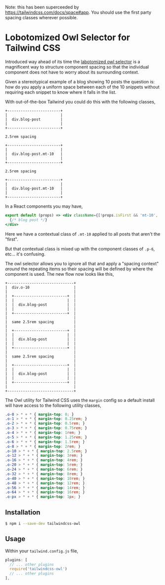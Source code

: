 Note: this has been superceeded by https://tailwindcss.com/docs/space#app. You should use the first party spacing classes wherever possible.

Lobotomized Owl Selector for Tailwind CSS
==

Introduced way ahead of its time the [labotomized owl selector](https://alistapart.com/article/axiomatic-css-and-lobotomized-owls) is a magnificent way to structure component spacing so that the individual component does not have to worry about its surrounding context.

Given a stereotypical example of a blog showing 10 posts the question is: how do you apply a uniform space between each of the 10 snippets without requiring each snippet to know where it falls in the list.

With out-of-the-box Tailwind you could do this with the following classes,

```
+------------------------+
|                        |
|  div.blog-post         |
|                        |
+------------------------+

2.5rem spacing

+------------------------+
|                        |
|  div.blog-post.mt-10   |
|                        |
+------------------------+

2.5rem spacing

+------------------------+
|                        |
|  div.blog-post.mt-10   |
|                        |
+------------------------+
```

In a React components you may have,

```jsx
export default (props) => <div className={[!props.isFirst && 'mt-10', 'p-6', 'bg-black'].filter(className => className == true).join(' ')}>
  {/* blog post */}
</div>
```

Here we have a contextual class of `.mt-10` applied to all posts that aren't the "first".

But that contextual class is mixed up with the component classes of `.p-6`, etc… it's confusing.

The owl selector allows you to ignore all that and apply a "spacing context" _around_ the repeating items so their spacing will be defined by where the component is used. The new flow now looks like this,

```
+------------------------------+
|  div.o-10                    |
|                              |
|  +------------------------+  |
|  |                        |  |
|  |  div.blog-post         |  |
|  |                        |  |
|  +------------------------+  |
|                              |
|  same 2.5rem spacing         |
|                              |
|  +------------------------+  |
|  |                        |  |
|  |  div.blog-post         |  |
|  |                        |  |
|  +------------------------+  |
|                              |
|  same 2.5rem spacing         |
|                              |
|  +------------------------+  |
|  |                        |  |
|  |  div.blog-post         |  |
|  |                        |  |
|  +------------------------+  |
|                              |
+------------------------------+
```

The Owl utility for Tailwind CSS uses the `margin` config so a default install will have access to the following utility classes,

```css
.o-0 > * + * { margin-top: 0; }
.o-1 > * + * { margin-top: 0.25rem; }
.o-2 > * + * { margin-top: 0.5rem; }
.o-3 > * + * { margin-top: 0.75rem; }
.o-4 > * + * { margin-top: 1rem; }
.o-5 > * + * { margin-top: 1.25rem; }
.o-6 > * + * { margin-top: 1.5rem; }
.o-8 > * + * { margin-top: 2rem; }
.o-10 > * + * { margin-top: 2.5rem; }
.o-12 > * + * { margin-top: 3rem; }
.o-16 > * + * { margin-top: 4rem; }
.o-20 > * + * { margin-top: 5rem; }
.o-24 > * + * { margin-top: 6rem; }
.o-32 > * + * { margin-top: 8rem; }
.o-40 > * + * { margin-top: 10rem; }
.o-48 > * + * { margin-top: 12rem; }
.o-56 > * + * { margin-top: 14rem; }
.o-64 > * + * { margin-top: 16rem; }
.o-px > * + * { margin-top: 1px; }
``` 

## Installation

```bash
$ npm i --save-dev tailwindcss-owl
```

## Usage

Within your `tailwind.config.js` file,

```js
plugins: [
  // ... other plugins
  require('tailwindcss-owl')
  // ... other plugins
],
```
